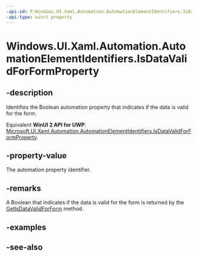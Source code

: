 ```yaml
---
-api-id: P:Windows.UI.Xaml.Automation.AutomationElementIdentifiers.IsDataValidForFormProperty
-api-type: winrt property
---
```


<!-- Property syntax
public Windows.UI.Xaml.Automation.AutomationProperty IsDataValidForFormProperty { get; }
-->

# Windows.UI.Xaml.Automation.AutomationElementIdentifiers.IsDataValidForFormProperty

## -description
Identifies the Boolean automation property that indicates if the data is valid for the form.

Equivalent **WinUI 2 API for UWP**: [Microsoft.UI.Xaml.Automation.AutomationElementIdentifiers.IsDataValidForFormProperty](/windows/winui/api/microsoft.ui.xaml.automation.automationelementidentifiers.isdatavalidforformproperty).

## -property-value
The automation property identifier.

## -remarks
A Boolean that indicates if the data is valid for the form is returned by the [GetIsDataValidForForm](automationproperties_getisdatavalidforform_597294680.md) method.

## -examples

## -see-also
